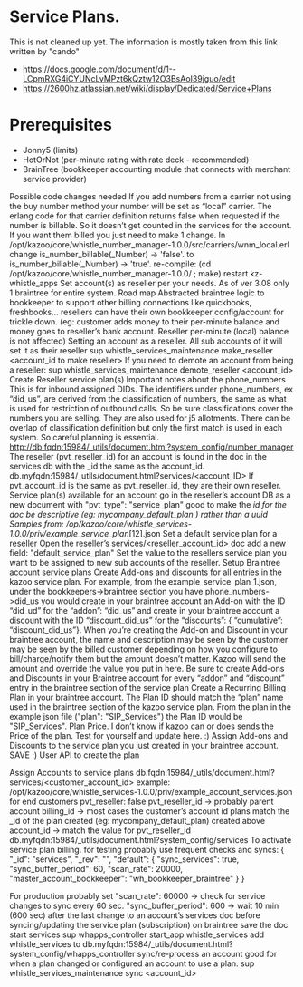 # Service Plans.

This is not cleaned up yet.  The information is mostly taken from this link written by "cando"

* https://docs.google.com/document/d/1--LCpmRXG4iCYUNcLvMPzt6kQztw12O3BsAoI39jguo/edit
* https://2600hz.atlassian.net/wiki/display/Dedicated/Service+Plans

# Prerequisites
* Jonny5 (limits)
* HotOrNot (per-minute rating with rate deck - recommended)
* BrainTree (bookkeeper accounting module that connects with merchant service provider)

Possible code changes needed
If you add numbers from a carrier not using the buy number method your number will be set as “local” carrier. The erlang code for that carrier definition returns false when requested if the number is billable. So it doesn’t get counted in the services for the account. If you want them billed you just need to make 1 change.
In /opt/kazoo/core/whistle_number_manager-1.0.0/src/carriers/wnm_local.erl
change
is_number_billable(_Number) -> 'false'.
to
is_number_billable(_Number) -> 'true'.
re-compile: (cd /opt/kazoo/core/whistle_number_manager-1.0.0/ ; make)
restart kz-whistle_apps
Set account(s) as reseller per your needs.
As of ver 3.08 only 1 braintree for entire system. 
Road map
Abstracted braintree logic to bookkeeper to support other billing connections like quickbooks, freshbooks...
resellers can have their own bookkeeper config/account for trickle down. (eg: customer adds money to their per-minute balance and money goes to reseller’s bank account. Reseller per-minute (local) balance is not affected)
Setting an account as a reseller. All sub accounts of it will set it as their reseller
sup whistle_services_maintenance make_reseller <account_id to make reseller>
If you need to demote an account from being a reseller:
sup whistle_services_maintenance demote_reseller <account_id>
Create Reseller service plan(s)
Important notes about the 
phone_numbers 
This is for inbound assigned DIDs.
The identifiers under phone_numbers, ex “did_us”, are derived from the classification of  numbers, the same as what is used for restriction of outbound calls. So be sure classifications cover the numbers you are selling. They are also used for j5 allotments. There can be overlap of classification definition but only the first match is used in each system. So careful planning is essential.
http://db.fqdn:15984/_utils/document.html?system_config/number_manager
The reseller (pvt_reseller_id) for an account is found in the doc in the services db with the _id the same as the account_id. db.myfqdn:15984/_utils/document.html?services/<account_ID>
If pvt_account_id is the same as pvt_reseller_id, they are their own reseller.
Service plan(s) available for an account go in the reseller’s account DB as a new document
with "pvt_type": "service_plan"
good to make the _id for the doc be descriptive (eg: mycompany_default_plan ) rather than a uuid
Samples from: /op/kazoo/core/whistle_services-1.0.0/priv/example_service_plan_[12].json
Set a default service plan for a reseller
Open the reseller’s services/<reseller_account_id> doc
add a new field:
"default_service_plan"
Set the value to the resellers service plan you want to be assigned to new sub accounts of the reseller.
Setup Braintree account service plans
Create Add-ons and discounts for all entries in the kazoo service plan. For example, from the example_service_plan_1.json, under the bookkeepers->braintree section you have phone_numbers->did_us you would create in your braintree account an Add-on with the ID “did_ud” for the “addon”: “did_us” and create in your braintree account a discount with the ID “discount_did_us” for the “discounts”: { “cumulative”: “discount_did_us”}. When you’re creating the Add-on and Discount in your braintree account, the name and description may be seen by the customer may be seen by the billed customer depending on how you configure to bill/charge/notify them but the amount doesn’t matter. Kazoo will send the amount and override the value you put in here.
Be sure to create Add-ons and Discounts in your Braintree account for every “addon” and “discount” entry in the braintree section of the service plan
Create a Recurring Billing Plan in your braintree account. The Plan ID should match the “plan” name used in the braintree section of the kazoo service plan. From the plan in the example json file ("plan": "SIP_Services") the Plan ID would be "SIP_Services".
Plan Price. I don’t know if kazoo can or does sends the Price of the plan. Test for yourself and update here. :)
Assign Add-ons and Discounts to the service plan you just created in your braintree account.
SAVE :)
User API to create the plan

Assign Accounts to service plans
db.fqdn:15984/_utils/document.html?services/<customer_account_id>
example: /opt/kazoo/core/whistle_services-1.0.0/priv/example_account_services.json
for end customers pvt_reseller: false
pvt_reseller_id -> probably parent account
billing_id -> most cases the customer’s account id
plans
match the _id of the plan created (eg: mycompany_default_plan) created above
account_id -> match the value for pvt_reseller_id
db.myfqdn:15984/_utils/document.html?system_config/services
To activate service plan billing.
for testing probably use frequent checks and syncs:
{   "_id": "services",
   "_rev": "<current rev>",
   "default": {
       "sync_services": true,
       "sync_buffer_period": 60,
       "scan_rate": 20000,
       "master_account_bookkeeper": "wh_bookkeeper_braintree"
   } }

For production probably set 
 "scan_rate": 60000 -> check for service changes to sync every 60 sec.
"sync_buffer_period": 600  -> wait 10 min (600 sec) after the last change to an account’s services doc before syncing/updating the service plan (subscription) on braintree
save the doc
start services
sup whapps_controller start_app whistle_services
add whistle_services to db.myfqdn:15984/_utils/document.html?system_config/whapps_controller
sync/re-process an account
good for when a plan changed or configured an account to use a plan.
sup whistle_services_maintenance sync <account_id>
